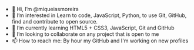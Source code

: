 - 👋 Hi, I’m @miqueiasmoreira
- 👀 I’m interested in Learn to code, JavaScript, Python, to use Git, GitHub, find and contribute to open source.
- 🌱 I’m currently learning HTML5 + CSS3, JavaScript, Git and GitHub
- 💞️ I’m looking to collaborate on any project that is open to me
- 📫 How to reach me: By hour my GitHub and I'm working on new profiles

<!---
miqueiasmoreira/miqueiasmoreira is a ✨ special ✨ repository because its `README.md` (this file) appears on your GitHub profile.
You can click the Preview link to take a look at your changes.
--->
